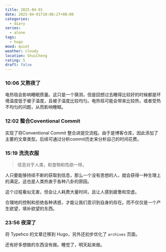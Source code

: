 ```yaml
---
title: 2025-04-01
date: 2025-04-01T10:06:27+08:00
categories:
  - diary
series:
  - alone
tags:
  - hugo
mood: quiet
weather: cloudy
location: ShuiCheng
rating: 5
draft: false
---
```


### 10:06 又熬夜了

电热毯会影响睡眠质量。这只是一个猜测，但是回想过去睡得比较好的时候都是环境温度低于被子温度，且被子温度比较均匀。电热毯可能会带来比较热，或者受热不均匀的问题，从而影响睡眠。

### 12:02 整合Coventional Commit

实现了将Conventional Commit 整合进提交流程。由于是博客仓库，因此添加了主要的文章类型。后续可通过分析commit历史来分析自己的时间花费。

### 15:19 洗洗衣服

> 信息对于人类，和食物和性欲一样。

人只要能够持续不断的获取到信息，那么一个没有思想的人，就会获得一种生理上的满足。这也是人类热衷于各种八卦的原因。

这个过程看似无害，但会让人耗费大量时间，且让人感到疲惫和空虚。

合理地的控制和拒绝各种诱惑，才能让我们意识到自身的存在。而不仅仅是一个产生欲望，填补欲望的东西。

### 23:56 夜深了

将 Typehco 的文章迁移到 Hugo，另外还初步优化了 `archives` 页面。

还有好多想做的东西没有做。睡觉了，明天起来做。
